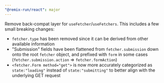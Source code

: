 ```yaml
---
"@remix-run/react": major
---
```


Remove back-compat layer for `useFetcher`/`useFetchers`. This includes a few small breaking changes:

- `fetcher.type` has been removed since it can be derived from other available information
- "Submission" fields have been flattened from `fetcher.submission` down onto the root `fetcher` object, and prefixed with `form` in some cases (`fetcher.submission.action` => `fetcher.formAction`)
- `<fetcher.Form method="get">` is now more accurately categorized as `state:"loading"` instead of `state:"submitting"` to better align with the underlying GET request
